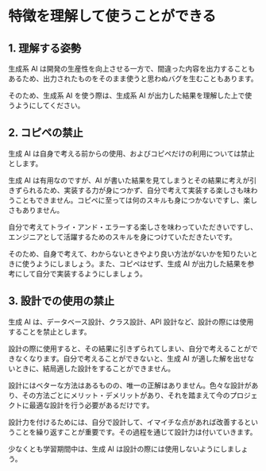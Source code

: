 # 特徴を理解して使うことができる

## 1. 理解する姿勢

生成系 AI は開発の生産性を向上させる一方で、間違った内容を出力することもあるため、出力されたものをそのまま使うと思わぬバグを生むこともあります。

そのため、生成系 AI を使う際は、生成系 AI が出力した結果を理解した上で使うようにしてください。

## 2. コピペの禁止

生成 AI は自身で考える前からの使用、およびコピペだけの利用については禁止とします。

生成 AI は有用なのですが、AI が書いた結果を見てしまうとその結果に考えが引きずられるため、実装する力が身につかず、自分で考えて実装する楽しさも味わうこともできません。コピペに至っては何のスキルも身につかないですし、楽しさもありません。

自分で考えてトライ・アンド・エラーする楽しさを味わっていただきいですし、エンジニアとして活躍するためのスキルを身につけていただきたいです。

そのため、自身で考えて、わからないときやより良い方法がないかを知りたいときに使うようにしましょう。また、コピペはせず、生成 AI が出力した結果を参考にして自分で実装するようにしましょう。

## 3. 設計での使用の禁止

生成 AI は、データベース設計、クラス設計、API 設計など、設計の際には使用することを禁止とします。

設計の際に使用すると、その結果に引きずられてしまい、自分で考えることができなくなります。自分で考えることができないと、生成 AI が適した解を出せないときに、結局適した設計をすることができません。

設計にはベターな方法はあるものの、唯一の正解はありません。色々な設計があり、その方法ごとにメリット・デメリットがあり、それを踏まえて今のプロジェクトに最適な設計を行う必要があるだけです。

設計力を付けるためには、自分で設計して、イマイチな点があれば改善するということを繰り返すことが重要です。その過程を通じて設計力は付いていきます。

少なくとも学習期間中は、生成 AI は設計の際には使用しないようにしましょう。
